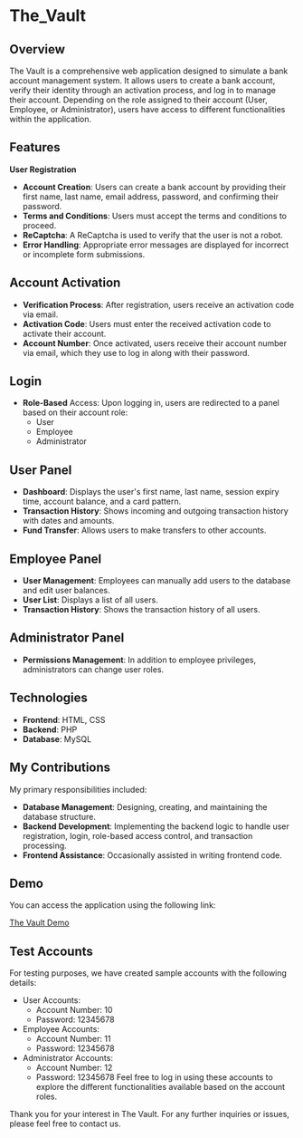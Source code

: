 # The_Vault

## Overview
The Vault is a comprehensive web application designed to simulate a bank account management system. It allows users to create a bank account, verify their identity through an activation process, and log in to manage their account. Depending on the role assigned to their account (User, Employee, or Administrator), users have access to different functionalities within the application.

## Features
**User Registration**
- **Account Creation**: Users can create a bank account by providing their first name, last name, email address, password, and confirming their password.
- **Terms and Conditions**: Users must accept the terms and conditions to proceed.
- **ReCaptcha**: A ReCaptcha is used to verify that the user is not a robot.
- **Error Handling**: Appropriate error messages are displayed for incorrect or incomplete form submissions.
## Account Activation
- **Verification Process**: After registration, users receive an activation code via email.
- **Activation Code**: Users must enter the received activation code to activate their account.
- **Account Number**: Once activated, users receive their account number via email, which they use to log in along with their password.
## Login
- **Role-Based** Access: Upon logging in, users are redirected to a panel based on their account role:
  - User
  - Employee
  - Administrator
## User Panel
- **Dashboard**: Displays the user's first name, last name, session expiry time, account balance, and a card pattern.
- **Transaction History**: Shows incoming and outgoing transaction history with dates and amounts.
- **Fund Transfer**: Allows users to make transfers to other accounts.
## Employee Panel
- **User Management**: Employees can manually add users to the database and edit user balances.
- **User List**: Displays a list of all users.
- **Transaction History**: Shows the transaction history of all users.
## Administrator Panel
- **Permissions Management**: In addition to employee privileges, administrators can change user roles.
## Technologies
- **Frontend**: HTML, CSS
- **Backend**: PHP
- **Database**: MySQL
## My Contributions
My primary responsibilities included:

- **Database Management**: Designing, creating, and maintaining the database structure.
- **Backend Development**: Implementing the backend logic to handle user registration, login, role-based access control, and transaction processing.
- **Frontend Assistance**: Occasionally assisted in writing frontend code.
## Demo
You can access the application using the following link:

[The Vault Demo](https://juliuszdrojecki.pl/projekt_php_studia/The_Vault/logowanie.php)

## Test Accounts
For testing purposes, we have created sample accounts with the following details:

- User Accounts:
  - Account Number: 10
  - Password: 12345678
- Employee Accounts:
  - Account Number: 11
  - Password: 12345678
- Administrator Accounts:
  - Account Number: 12
  - Password: 12345678
Feel free to log in using these accounts to explore the different functionalities available based on the account roles.

Thank you for your interest in The Vault. For any further inquiries or issues, please feel free to contact us.
